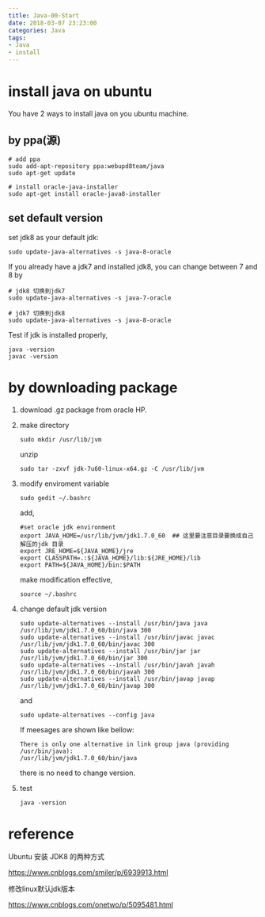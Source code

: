 ```yaml
---
title: Java-00-Start
date: 2018-03-07 23:23:00
categories: Java
tags:
- Java
- install
---
```


# install java on ubuntu

You have 2 ways to install java on you ubuntu machine.

## by ppa(源)

```
# add ppa
sudo add-apt-repository ppa:webupd8team/java
sudo apt-get update
```

```
# install oracle-java-installer
sudo apt-get install oracle-java8-installer
```

## set default version

set jdk8 as your default jdk:

```
sudo update-java-alternatives -s java-8-oracle
```

If you already have a  jdk7 and installed jdk8, you can change between 7 and 8 by

```
# jdk8 切换到jdk7
sudo update-java-alternatives -s java-7-oracle
```

```
# jdk7 切换到jdk8
sudo update-java-alternatives -s java-8-oracle
```

Test if jdk is installed properly,

```
java -version
javac -version
```

# by downloading package

1. download .gz package from oracle HP.

2. make directory

   ```
   sudo mkdir /usr/lib/jvm
   ```

   unzip

   ```
   sudo tar -zxvf jdk-7u60-linux-x64.gz -C /usr/lib/jvm
   ```

3. modify enviroment variable

   ```
   sudo gedit ~/.bashrc
   ```

   add,

   ```
   #set oracle jdk environment
   export JAVA_HOME=/usr/lib/jvm/jdk1.7.0_60  ## 这里要注意目录要换成自己解压的jdk 目录
   export JRE_HOME=${JAVA_HOME}/jre  
   export CLASSPATH=.:${JAVA_HOME}/lib:${JRE_HOME}/lib  
   export PATH=${JAVA_HOME}/bin:$PATH 
   ```

   make modification effective,

   ```
   source ~/.bashrc
   ```

4. change default jdk version

   ```
   sudo update-alternatives --install /usr/bin/java java /usr/lib/jvm/jdk1.7.0_60/bin/java 300  
   sudo update-alternatives --install /usr/bin/javac javac /usr/lib/jvm/jdk1.7.0_60/bin/javac 300  
   sudo update-alternatives --install /usr/bin/jar jar /usr/lib/jvm/jdk1.7.0_60/bin/jar 300   
   sudo update-alternatives --install /usr/bin/javah javah /usr/lib/jvm/jdk1.7.0_60/bin/javah 300   
   sudo update-alternatives --install /usr/bin/javap javap /usr/lib/jvm/jdk1.7.0_60/bin/javap 300  
   ```

   and

   ```
   sudo update-alternatives --config java
   ```

   If meesages are shown like bellow:

   ```
   There is only one alternative in link group java (providing /usr/bin/java):
   /usr/lib/jvm/jdk1.7.0_60/bin/java
   ```

   there is no need to change version.

5. test

   ```
   java -version
   ```


# reference

Ubuntu 安装 JDK8 的两种方式

https://www.cnblogs.com/smiler/p/6939913.html

修改linux默认jdk版本

https://www.cnblogs.com/onetwo/p/5095481.html

